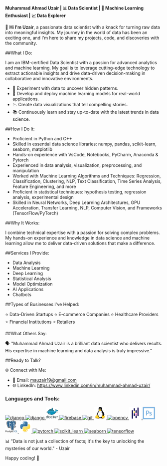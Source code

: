 **Muhammad Ahmad Uzair | 📊 Data Scientist | 🧠 Machine Learning Enthusiast | 📈 Data Explorer**

👋 **Hi I'm Uzair**, a passionate data scientist with a knack for turning raw data into meaningful insights. My journey in the world of data has been an exciting one, and I'm here to share my projects, code, and discoveries with the community.

##What I Do:

I am an IBM-certified Data Scientist with a passion for advanced analytics and machine learning. My goal is to leverage cutting-edge technology to extract actionable insights and drive data-driven decision-making in collaborative and innovative environments.

- 🧪 Experiment with data to uncover hidden patterns.
- 🤖 Develop and deploy machine learning models for real-world applications.
- 📉 Create data visualizations that tell compelling stories.
- 📚 Continuously learn and stay up-to-date with the latest trends in data science.

##How I Do It:

- Proficient in Python and C++
- Skilled in essential data science libraries: numpy, pandas, scikit-learn, seaborn, matplotlib
- Hands-on experience with VsCode, Notebooks, PyCharm, Anaconda & Pytorch
- Experienced in data analysis, visualization, preprocessing, and manipulation
- Worked with Machine Learning Algorithms and Techniques: Regression, Classification, Clustering, NLP, 
 Text Classification, Time Series Analysis, Feature Engineering, and more
- Proficient in statistical techniques: hypothesis testing, regression analysis, experimental design
- Skilled in Neural Networks, Deep Learning Architectures, GPU Acceleration, Transfer Learning, NLP, 
 Computer Vision, and Frameworks (TensorFlow/PyTorch)


##Why It Works:

I combine technical expertise with a passion for solving complex problems. My hands-on experience and knowledge in data science and machine learning allow me to deliver data-driven solutions that make a difference.


##Services I Provide:
 
- Data Analysis
- Machine Learning
- Deep Learning
- Statistical Analysis
- Model Optimization
- AI Applications
- Chatbots


##Types of Businesses I've Helped:

⭐ Data-Driven Startups
⭐ E-commerce Companies
⭐ Healthcare Providers
⭐ Financial Institutions
⭐ Retailers

##What Others Say:

🗣 "Muhammad Ahmad Uzair is a brilliant data scientist who delivers results. His expertise in machine learning and data analysis is truly impressive."

##Ready to Talk?

🌐 Connect with Me:
- 📧 Email: mauzair19@gmail.com
- 🌐 LinkedIn: https://www.linkedin.com/in/muhammad-ahmad-uzair/

<h3 align="left">Languages and Tools:</h3>
<p align="left"> <a href="https://www.djangoproject.com/" target="_blank" rel="noreferrer"> <img src="https://cdn.worldvectorlogo.com/logos/django.svg" alt="django" width="40" height="40"/> </a> <a href="https://fastapi.tiangolo.com/" target="_blank" rel="noreferrer"> <img src="https://fastapi.tiangolo.com/img/logo-margin/logo-teal.png" alt="django" width="120" height="40"/> </a> <a href="https://www.docker.com/" target="_blank" rel="noreferrer"> <img src="https://raw.githubusercontent.com/devicons/devicon/master/icons/docker/docker-original-wordmark.svg" alt="docker" width="40" height="40"/> </a> <a href="https://firebase.google.com/" target="_blank" rel="noreferrer"> <img src="https://www.vectorlogo.zone/logos/firebase/firebase-icon.svg" alt="firebase" width="40" height="40"/> </a> <a href="https://git-scm.com/" target="_blank" rel="noreferrer"> <img src="https://www.vectorlogo.zone/logos/git-scm/git-scm-icon.svg" alt="git" width="40" height="40"/> </a> <a href="https://www.linux.org/" target="_blank" rel="noreferrer"> <img src="https://raw.githubusercontent.com/devicons/devicon/master/icons/linux/linux-original.svg" alt="linux" width="40" height="40"/> </a> <a href="https://opencv.org/" target="_blank" rel="noreferrer"> <img src="https://www.vectorlogo.zone/logos/opencv/opencv-icon.svg" alt="opencv" width="40" height="40"/> </a> <a href="https://pandas.pydata.org/" target="_blank" rel="noreferrer"> <img src="https://raw.githubusercontent.com/devicons/devicon/2ae2a900d2f041da66e950e4d48052658d850630/icons/pandas/pandas-original.svg" alt="pandas" width="40" height="40"/> </a> <a href="https://www.photoshop.com/en" target="_blank" rel="noreferrer"> <img src="https://raw.githubusercontent.com/devicons/devicon/master/icons/photoshop/photoshop-line.svg" alt="photoshop" width="40" height="40"/> </a> <a href="https://www.postgresql.org" target="_blank" rel="noreferrer"> <img src="https://raw.githubusercontent.com/devicons/devicon/master/icons/postgresql/postgresql-original-wordmark.svg" alt="postgresql" width="40" height="40"/> </a> <a href="https://www.python.org" target="_blank" rel="noreferrer"> <img src="https://raw.githubusercontent.com/devicons/devicon/master/icons/python/python-original.svg" alt="python" width="40" height="40"/> </a> <a href="https://pytorch.org/" target="_blank" rel="noreferrer"> <img src="https://www.vectorlogo.zone/logos/pytorch/pytorch-icon.svg" alt="pytorch" width="40" height="40"/> </a> <a href="https://scikit-learn.org/" target="_blank" rel="noreferrer"> <img src="https://upload.wikimedia.org/wikipedia/commons/0/05/Scikit_learn_logo_small.svg" alt="scikit_learn" width="40" height="40"/> </a> <a href="https://seaborn.pydata.org/" target="_blank" rel="noreferrer"> <img src="https://seaborn.pydata.org/_images/logo-mark-lightbg.svg" alt="seaborn" width="40" height="40"/> </a> <a href="https://www.tensorflow.org" target="_blank" rel="noreferrer"> <img src="https://www.vectorlogo.zone/logos/tensorflow/tensorflow-icon.svg" alt="tensorflow" width="40" height="40"/> </a> </p>

📊 "Data is not just a collection of facts; it's the key to unlocking the mysteries of our world." - Uzair

Happy coding! 🚀
